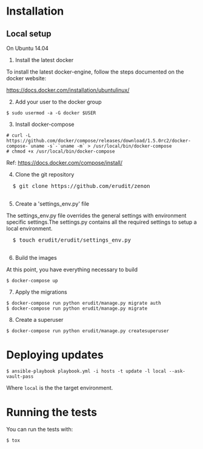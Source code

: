 # Installation
## Local setup

On Ubuntu 14.04

1. Install the latest docker

  To install the latest docker-engine, follow the steps documented on the docker website:

  https://docs.docker.com/installation/ubuntulinux/

2. Add your user to the docker group

  ```
  $ sudo usermod -a -G docker $USER
  ```

3. Install docker-compose

  ```
  # curl -L https://github.com/docker/compose/releases/download/1.5.0rc2/docker-compose-`uname -s`-`uname -m` > /usr/local/bin/docker-compose
  # chmod +x /usr/local/bin/docker-compose
  ```

  Ref: https://docs.docker.com/compose/install/

4. Clone the git repository

  <pre>
  $ git clone https://github.com/erudit/zenon
  </pre>

5. Create a 'settings_env.py' file

  The settings_env.py file overrides the general settings with environment specific settings.The settings.py contains all the required settings to setup a local environment.

  <pre>
  $ touch erudit/erudit/settings_env.py
  </pre>

6. Build the images

  At this point, you have everything necessary to build

  ```
  $ docker-compose up
  ```

7. Apply the migrations

  ```
  $ docker-compose run python erudit/manage.py migrate auth
  $ docker-compose run python erudit/manage.py migrate
  ```

8. Create a superuser

  ```
  $ docker-compose run python erudit/manage.py createsuperuser
  ```

# Deploying updates

```
$ ansible-playbook playbook.yml -i hosts -t update -l local --ask-vault-pass
```

Where `local` is the the target environment.

# Running the tests

You can run the tests with:

```
$ tox
```
